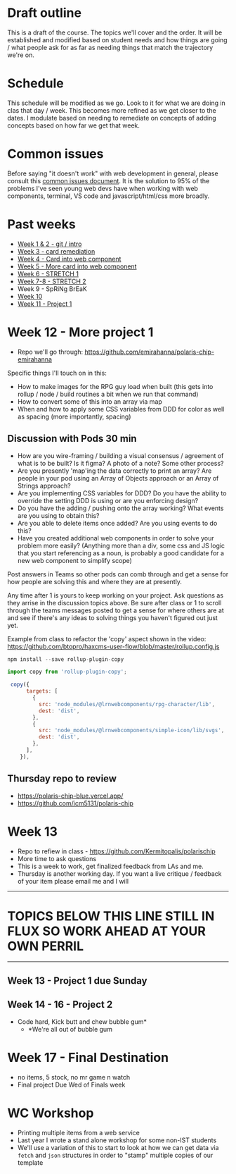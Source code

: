 # Draft outline
This is a draft of the course. The topics we'll cover and the order. It will be established and modified based on student needs and how things are going / what people ask for as far as needing things that match the trajectory we're on.

# Schedule
This schedule will be modified as we go. Look to it for what we are doing in clas that day / week. This becomes more refined as we get closer to the dates. I modulate based on needing to remediate on concepts of adding concepts based on how far we get that week.

# Common issues
Before saying "it doesn't work" with web development in general, please consult this [common issues document](common-issues.md). It is the solution to 95% of the problems I've seen young web devs have when working with web components, terminal, VS code and javascript/html/css more broadly.

# Past weeks
- [Week 1 & 2 - git / intro](sp24/week1-2.md)
- [Week 3 - card remediation](sp24/week3.md)
- [Week 4 - Card into web component](sp24/week4.md)
- [Week 5 - More card into web component](sp24/week5.md)
- [Week 6 - STRETCH 1](sp24/week6.md)
- [Week 7-8 - STRETCH 2](sp24/week7-8.md)
- Week 9 - SpRiNg BrEaK
- [Week 10](sp24/week10.md)
- [Week 11 - Project 1](sp24/week11.md)

# Week 12 - More project 1
- Repo we'll go through: https://github.com/emirahanna/polaris-chip-emirahanna

Specific things I'll touch on in this:
- How to make images for the RPG guy load when built (this gets into rollup / node / build routines a bit when we run that command)
- How to convert some of this into an array via map
- When and how to apply some CSS variables from DDD for color as well as spacing (more importantly, spacing)

## Discussion with Pods 30 min
- How are you wire-framing / building a visual consensus / agreement of what is to be built? Is it figma? A photo of a note? Some other process?
- Are you presently 'map'ing the data correctly to print an array? Are people in your pod using an Array of Objects approach or an Array of Strings approach?
- Are you implementing CSS variables for DDD? Do you have the ability to override the setting DDD is using or are you enforcing design?
- Do you have the adding / pushing onto the array working? What events are you using to obtain this?
- Are you able to delete items once added? Are you using events to do this?
- Have you created additional web components in order to solve your problem more easily? (Anything more than a div, some css and JS logic that you start referencing as a noun, is probably a good candidate for a new web component to simplify scope)

Post answers in Teams so other pods can comb through and get a sense for how people are solving this and where they are at presently.

Any time after 1 is yours to keep working on your project. Ask questions as they arrise in the discussion topics above. Be sure after class or 1 to scroll through the teams messages posted to get a sense for where others are at and see if there's any ideas to solving things you haven't figured out just yet.

Example from class to refactor the 'copy' aspect shown in the video: https://github.com/btopro/haxcms-user-flow/blob/master/rollup.config.js

```js
npm install --save rollup-plugin-copy

import copy from 'rollup-plugin-copy';

 copy({
      targets: [
        {
          src: 'node_modules/@lrnwebcomponents/rpg-character/lib',
          dest: 'dist',
        },
        {
          src: 'node_modules/@lrnwebcomponents/simple-icon/lib/svgs',
          dest: 'dist',
        },
      ],
    }),

```

## Thursday repo to review
- https://polaris-chip-blue.vercel.app/
- https://github.com/icm5131/polaris-chip

# Week 13
- Repo to refiew in class - https://github.com/Kermitopalis/polarischip
- More time to ask questions
- This is a week to work, get finalized feedback from LAs and me.
- Thursday is another working day. If you want a live critique / feedback of your item please email me and I will

---

# TOPICS BELOW THIS LINE STILL IN FLUX SO WORK AHEAD AT YOUR OWN PERRIL

---

## Week 13 - Project 1 due Sunday


## Week 14 - 16 - Project 2
- Code hard, Kick butt and chew bubble gum*
  - *We're all out of bubble gum

# Week 17 - Final Destination
- no items, 5 stock, no mr game n watch
- Final project Due Wed of Finals week

# WC Workshop
- Printing multiple items from a web service
- Last year I wrote a stand alone workshop for some non-IST students
- We'll use a variation of this to start to look at how we can get data via `fetch` and `json` structures in order to "stamp" multiple copies of our template
